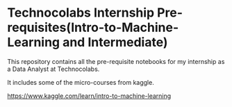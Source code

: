 # Technocolabs Internship Pre-requisites(Intro-to-Machine-Learning and Intermediate)
This repository contains all the pre-requisite notebooks for my internship as a Data Analyst at Technocolabs.

It includes some of the micro-courses from kaggle.

https://www.kaggle.com/learn/intro-to-machine-learning
